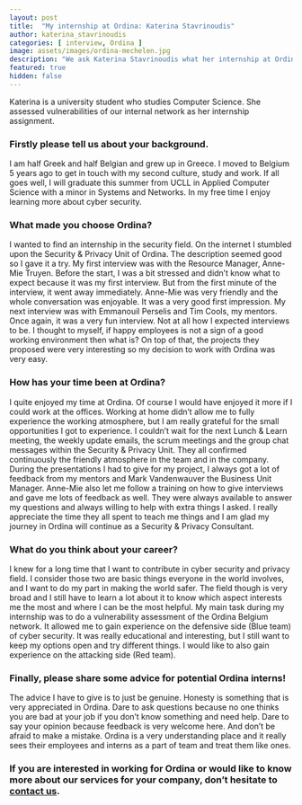 ```yaml
---
layout: post
title:  "My internship at Ordina: Katerina Stavrinoudis"
author: katerina_stavrinoudis
categories: [ interview, Ordina ]
image: assets/images/ordina-mechelen.jpg
description: "We ask Katerina Stavrinoudis what her internship at Ordina was like."
featured: true
hidden: false
---
```


Katerina is a university student who studies Computer Science. She assessed vulnerabilities of our internal network as her internship assignment.

### Firstly please tell us about your background.
I am half Greek and half Belgian and grew up in Greece. I moved to Belgium 5 years ago to get in touch with my second culture, study and work. If all goes well, I will graduate this summer from UCLL in Applied Computer Science with a minor in Systems and Networks. In my free time I enjoy learning more about cyber security. 

### What made you choose Ordina?
I wanted to find an internship in the security field. On the internet I stumbled upon the Security & Privacy Unit of Ordina. The description seemed good so I gave it a try. My first interview was with the Resource Manager, Anne-Mie Truyen. Before the start, I was a bit stressed and didn’t know what to expect because it was my first interview. But from the first minute of the interview, it went away immediately. Anne-Mie was very friendly and the whole conversation was enjoyable. It was a very good first impression. My next interview was with Emmanouil Perselis and Tim Cools, my mentors. Once again, it was a very fun interview. Not at all how I expected interviews to be. I thought to myself, if happy employees is not a sign of a good working environment then what is? On top of that, the projects they proposed were very interesting so my decision to work with Ordina was very easy. 

### How has your time been at Ordina?
I quite enjoyed my time at Ordina. Of course I would have enjoyed it more if I could work at the offices. Working at home didn’t allow me to fully experience the working atmosphere, but I am really grateful for the small opportunities I got to experience. I couldn’t wait for the next Lunch & Learn meeting, the weekly update emails, the scrum meetings and the group chat messages within the Security & Privacy Unit. They all confirmed continuously the friendly atmosphere in the team and in the company. During the presentations I had to give for my project, I always got a lot of feedback from my mentors and Mark Vandenwauver the Business Unit Manager. Anne-Mie also let me follow a training on how to give interviews and gave me lots of feedback as well. They were always available to answer my questions and always willing to help with extra things I asked. I really appreciate the time they all spent to teach me things and I am glad my journey in Ordina will continue as a Security & Privacy Consultant. 

### What do you think about your career?
I knew for a long time that I want to contribute in cyber security and privacy field. I consider those two are basic things everyone in the world involves, and I want to do my part in making the world safer. The field though is very broad and I still have to learn a lot about it to know which aspect interests me the most and where I can be the most helpful. My main task during my internship was to do a vulnerability assessment of the Ordina Belgium network. It allowed me to gain experience on the defensive side (Blue team) of cyber security. It was really educational and interesting, but I still want to keep my options open and try different things. I would like to also gain experience on the attacking side (Red team). 

### Finally, please share some advice for potential Ordina interns!
The advice I have to give is to just be genuine. Honesty is something that is very appreciated in Ordina. Dare to ask questions because no one thinks you are bad at your job if you don’t know something and need help. Dare to say your opinion because feedback is very welcome here. And don’t be afraid to make a mistake. Ordina is a very understanding place and it really sees their employees and interns as a part of team and treat them like ones.


### If you are interested in working for Ordina or would like to know more about our services for your company, don’t hesitate to [contact us](https://www.ordina.be/diensten/security-and-privacy/).